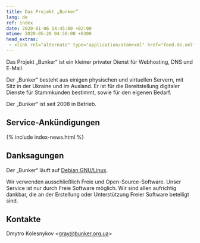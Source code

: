 ```yaml
---
title: Das Projekt „Bunker“
lang: de
ref: index
date: 2020-01-06 14:45:00 +02:00
mtime: 2020-05-20 04:50:00 +0300
head_extras:
 - <link rel="alternate" type="application/atom+xml" href="feed.de.xml" title="Service-Ankündigungen">
---
```


Das Projekt „Bunker“ ist ein kleiner privater Dienst für Webhosting,
DNS und E-Mail.

Der „Bunker“ besteht aus einigen physischen und virtuellen Servern,
mit Sitz in der Ukraine und im Ausland.
Er ist für die Bereitstellung digitaler Dienste für Stammkunden bestimmt,
sowie für den eigenen Bedarf.

Der „Bunker“ ist seit 2008 in Betrieb.


Service-Ankündigungen
---------------------

{% include index-news.html %}


Danksagungen
------------

Der „Bunker“ läuft auf [Debian GNU/Linux][1].

Wir verwenden ausschließlich Freie und Open-Source-Software.
Unser Service ist nur durch Freie Software möglich.
Wir sind allen aufrichtig dankbar, die an der Erstellung oder Unterstützung
Freier Software beteiligt sind.


Kontakte
--------

<p itemscope itemtype="http://schema.org/Person">
  <span itemprop="name">Dmytro Kolesnykov</span>
  <span aria-hidden="true">&lt;</span><a
    href="mailto:%22Dmytro%20Kolesnykov%22%20%3cgray@bunker.org.ua%3e"
    class="mail" itemprop="email">gray@bunker.org.ua</a><span
    aria-hidden="true">&gt;</span>
</p>

[1]: https://www.debian.org/index.de.html
